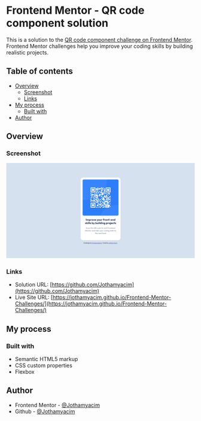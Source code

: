 # Frontend Mentor - QR code component solution

This is a solution to the [QR code component challenge on Frontend Mentor](https://www.frontendmentor.io/challenges/qr-code-component-iux_sIO_H). Frontend Mentor challenges help you improve your coding skills by building realistic projects. 

## Table of contents

- [Overview](#overview)
  - [Screenshot](#screenshot)
  - [Links](#links)
- [My process](#my-process)
  - [Built with](#built-with)
- [Author](#author)



## Overview

### Screenshot

![](./Screenshot.png)



### Links

- Solution URL: [https://github.com/Jothamyacim](https://github.com/Jothamyacim)
- Live Site URL: [https://jothamyacim.github.io/Frontend-Mentor-Challenges/](https://jothamyacim.github.io/Frontend-Mentor-Challenges/)

## My process

### Built with

- Semantic HTML5 markup
- CSS custom properties
- Flexbox




## Author

- Frontend Mentor - [@Jothamyacim](https://www.frontendmentor.io/profile/Jothamyacim)
- Github - [@Jothamyacim](https://github.com/Jothamyacim)





